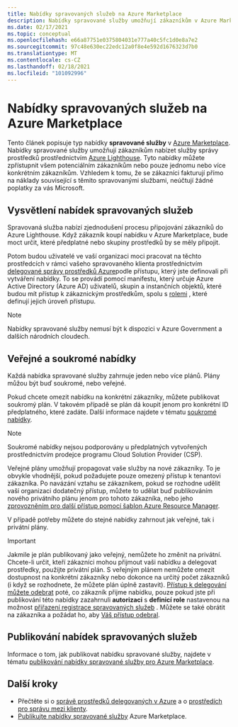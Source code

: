 ```yaml
---
title: Nabídky spravovaných služeb na Azure Marketplace
description: Nabídky spravované služby umožňují zákazníkům v Azure Marketplace prodávat nabídky správy prostředků.
ms.date: 02/17/2021
ms.topic: conceptual
ms.openlocfilehash: e66a87751e0375804031e777a40c5fc1d0e8a7e2
ms.sourcegitcommit: 97c48e630ec22edc12a0f8e4e592d1676323d7b0
ms.translationtype: MT
ms.contentlocale: cs-CZ
ms.lasthandoff: 02/18/2021
ms.locfileid: "101092996"
---
```

# <a name="managed-service-offers-in-azure-marketplace"></a>Nabídky spravovaných služeb na Azure Marketplace

Tento článek popisuje typ nabídky **spravované služby** v [Azure Marketplace](https://azuremarketplace.microsoft.com). Nabídky spravované služby umožňují zákazníkům nabízet služby správy prostředků prostřednictvím [Azure Lighthouse](../overview.md). Tyto nabídky můžete zpřístupnit všem potenciálním zákazníkům nebo pouze jednomu nebo více konkrétním zákazníkům. Vzhledem k tomu, že se zákazníci fakturují přímo na náklady související s těmito spravovanými službami, neúčtují žádné poplatky za vás Microsoft.

## <a name="understand-managed-service-offers"></a>Vysvětlení nabídek spravovaných služeb

Spravovaná služba nabízí zjednodušení procesu připojování zákazníků do Azure Lighthouse. Když zákazník koupí nabídku v Azure Marketplace, bude moct určit, které předplatné nebo skupiny prostředků by se měly připojit.

Potom budou uživatelé ve vaší organizaci moci pracovat na těchto prostředcích v rámci vašeho spravovaného klienta prostřednictvím [delegované správy prostředků Azure](azure-delegated-resource-management.md)podle přístupu, který jste definovali při vytváření nabídky. To se provádí pomocí manifestu, který určuje Azure Active Directory (Azure AD) uživatelů, skupin a instančních objektů, které budou mít přístup k zákaznickým prostředkům, spolu s [rolemi](tenants-users-roles.md) , které definují jejich úroveň přístupu.

> [!NOTE]
> Nabídky spravované služby nemusí být k dispozici v Azure Government a dalších národních cloudech.

## <a name="public-and-private-offers"></a>Veřejné a soukromé nabídky

Každá nabídka spravované služby zahrnuje jeden nebo více plánů. Plány můžou být buď soukromé, nebo veřejné.

Pokud chcete omezit nabídku na konkrétní zákazníky, můžete publikovat soukromý plán. V takovém případě se plán dá koupit jenom pro konkrétní ID předplatného, které zadáte. Další informace najdete v tématu [soukromé nabídky](../../marketplace/private-offers.md).

> [!NOTE]
> Soukromé nabídky nejsou podporovány u předplatných vytvořených prostřednictvím prodejce programu Cloud Solution Provider (CSP).

Veřejné plány umožňují propagovat vaše služby na nové zákazníky. To je obvykle vhodnější, pokud požadujete pouze omezený přístup k tenantovi zákazníka. Po navázání vztahu se zákazníkem, pokud se rozhodne udělit vaší organizaci dodatečný přístup, můžete to udělat buď publikováním nového privátního plánu jenom pro tohoto zákazníka, nebo jeho [zprovozněním pro další přístup pomocí šablon Azure Resource Manager](../how-to/onboard-customer.md).

V případě potřeby můžete do stejné nabídky zahrnout jak veřejné, tak i privátní plány.

> [!IMPORTANT]
> Jakmile je plán publikovaný jako veřejný, nemůžete ho změnit na privátní. Chcete-li určit, kteří zákazníci mohou přijmout vaši nabídku a delegovat prostředky, použijte privátní plán. S veřejným plánem nemůžete omezit dostupnost na konkrétní zákazníky nebo dokonce na určitý počet zákazníků (i když se rozhodnete, že můžete plán úplně zastavit). [Přístup k delegování můžete odebrat](../how-to/remove-delegation.md) poté, co zákazník přijme nabídku, pouze pokud jste při publikování této nabídky zazahrnuli **autorizaci** s **definicí role** nastavenou na možnost [přiřazení registrace spravovaných služeb](../../role-based-access-control/built-in-roles.md#managed-services-registration-assignment-delete-role) . Můžete se také obrátit na zákazníka a požádat ho, aby [Váš přístup odebral](../how-to/view-manage-service-providers.md#add-or-remove-service-provider-offers).

## <a name="publish-managed-service-offers"></a>Publikování nabídek spravovaných služeb

Informace o tom, jak publikovat nabídku spravované služby, najdete v tématu [publikování nabídky spravované služby pro Azure Marketplace](../how-to/publish-managed-services-offers.md).

## <a name="next-steps"></a>Další kroky

- Přečtěte si o [správě prostředků delegovaných v Azure](azure-delegated-resource-management.md) a o [prostředích pro správu mezi klienty](cross-tenant-management-experience.md).
- [Publikujte nabídky spravované služby](../how-to/publish-managed-services-offers.md) Azure Marketplace.
